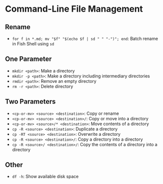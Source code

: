 # Command-Line File Management

## Rename

- `for f in *.md; mv "$f" "$(echo $f | sd " " "-")"; end`: Batch rename in Fish Shell using `sd`

## One Parameter

- `mkdir <path>`: Make a directory
- `mkdir -p <path>`: Make a directory including intermediary directories
- `rmdir <path>`: Remove an empty directory
- `rm -r <path>`: Delete directory

## Two Parameters

- `<cp-or-mv> <source> <destination>`: Copy or rename
- `<cp-or-mv> <source> <destination>/`: Copy or move into a directory
- `<cp-or-mv> <source>/* <destination>`: Move contents of a directory
- `cp -R <source> <destination>`: Duplicate a directory
- `cp -RT <source> <destination>`: Overwrite a directory
- `cp -R <source> <destination>/`: Copy a directory into a directory
- `cp -R <source>/ <destination>/`: Copy the contents of a directory into a directory

## Other

- `df -h`: Show available disk space
